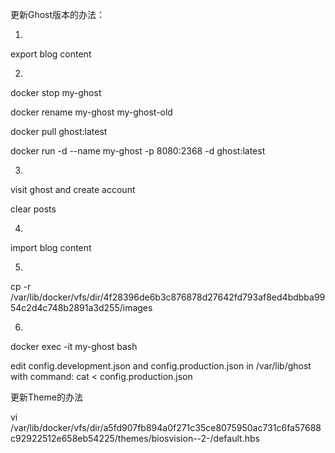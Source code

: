 更新Ghost版本的办法：

1. 
export blog content

2. 
docker stop my-ghost

docker rename my-ghost my-ghost-old

docker pull ghost:latest

docker run -d --name my-ghost -p 8080:2368 -d ghost:latest

3. 
visit ghost and create account

clear posts

4. 
import blog content

5. 
cp -r /var/lib/docker/vfs/dir/4f28396de6b3c876878d27642fd793af8ed4bdbba9954c2d4c748b2891a3d255/images

6. 
docker exec -it my-ghost bash

edit config.development.json and config.production.json in /var/lib/ghost with command: cat < config.production.json


更新Theme的办法

vi /var/lib/docker/vfs/dir/a5fd907fb894a0f271c35ce8075950ac731c6fa57688c92922512e658eb54225/themes/biosvision--2-/default.hbs

